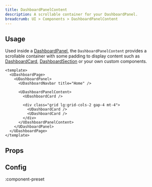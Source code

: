 ```yaml
---
title: DashboardPanelContent
description: A scrollable container for your DashboardPanel.
breadcrumb: UI > Components > DashboardPanelContent
---
```


## Usage

Used inside a [DashboardPanel](/ui/components/dashboard-panel), the `DashboardPanelContent` provides a scrollable container with some padding to display content such as [DashboardCard](/ui/components/dashboard-card), [DashboardSection](/ui/components/dashboard-section) or your own custom components.

```vue [pages/index.vue]
<template>
  <UDashboardPage>
    <UDashboardPanel>
      <UDashboardNavbar title="Home" />

      <UDashboardPanelContent>
        <UDashboardCard />

        <div class="grid lg:grid-cols-2 gap-4 mt-4">
          <UDashboardCard />
          <UDashboardCard />
        </div>
      </UDashboardPanelContent>
    </UDashboardPanel>
  </UDashboardPage>
</template>
```

<!-- ## Slots -->

<!-- component-slots -->

## Props

<!-- components-props -->

## Config

:component-preset
